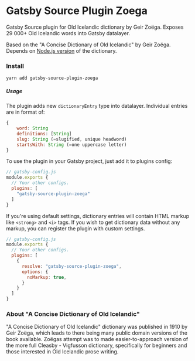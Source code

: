 # Gatsby Source Plugin Zoega

Gatsby Source plugin for Old Icelandic dictionary by Geir Zoëga. Exposes 29 000+ Old Icelandic words into Gatsby datalayer.

Based on the "A Concise Dictionary of Old Icelandic" by Geir Zoëga. Depends on [Node.js version](https://github.com/stscoundrel/old-icelandic-zoega) of the dictionary.

### Install

`yarn add gatsby-source-plugin-zoega`

##### Usage

The plugin adds new `dictionaryEntry` type into datalayer. Individual entries are in format of:

```javascript
{
    word: String
    definitions: [String]
    slug: String (=slugified, unique headword)
    startsWith: String (=one uppercase letter)
}
```


To use the plugin in your Gatsby project, just add it to plugins config:

```javascript
// gatsby-config.js
module.exports {
  // Your other configs.
  plugins: [
    "gatsby-source-plugin-zoega"
  ]
}
```

If you're using default settings, dictionary entries will contain HTML markup like `<strong>` and `<i>` tags. If you wish to get dictionary data without any markup, you can register the plugin with custom settings.

```javascript
// gatsby-config.js
module.exports {
  // Your other configs.
  plugins: [
    {
      resolve: "gatsby-source-plugin-zoega",
      options: {
        noMarkup: true,
      }
    }
  ]
}
```

### About "A Concise Dictionary of Old Icelandic"

"A Concise Dictionary of Old Icelandic" dictionary was published in 1910 by Geir Zoëga, which leads to there being many public domain versions of the book available. Zoëgas attempt was to made easier-to-approach version of the more full Cleasby - Vigfusson dictionary, specifically for beginners and those interested in Old Icelandic prose writing.

